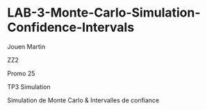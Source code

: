 # LAB-3-Monte-Carlo-Simulation-Confidence-Intervals
Jouen Martin


ZZ2

Promo 25

TP3 Simulation

Simulation de Monte Carlo & Intervalles de confiance

